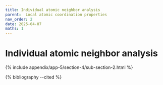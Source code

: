 ```yaml
---
title: Individual atomic neighbor analysis
parent:  Local atomic coordination properties
nav_order: 2
date: 2025-04-07
maths: 1
---
```


# Individual atomic neighbor analysis

{% include appendix/app-5/section-4/sub-section-2.html %}

{% bibliography --cited %}

